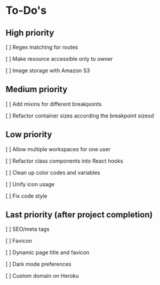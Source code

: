# To-Do's

## High priority

[ ] Regex matching for routes

[ ] Make resource accessible only to owner

[ ] Image storage with Amazon S3

## Medium priority

[ ] Add mixins for different breakpoints

[ ] Refactor container sizes according the breakpoint sizesd

## Low priority

[ ] Allow multiple workspaces for one user

[ ] Refactor class components into React hooks

[ ] Clean up color codes and variables

[ ] Unify icon usage

[ ] Fix code style

## Last priority (after project completion)

[ ] SEO/meta tags

[ ] Favicon

[ ] Dynamic page title and favicon

[ ] Dark mode preferences

[ ] Custom domain on Heroku


